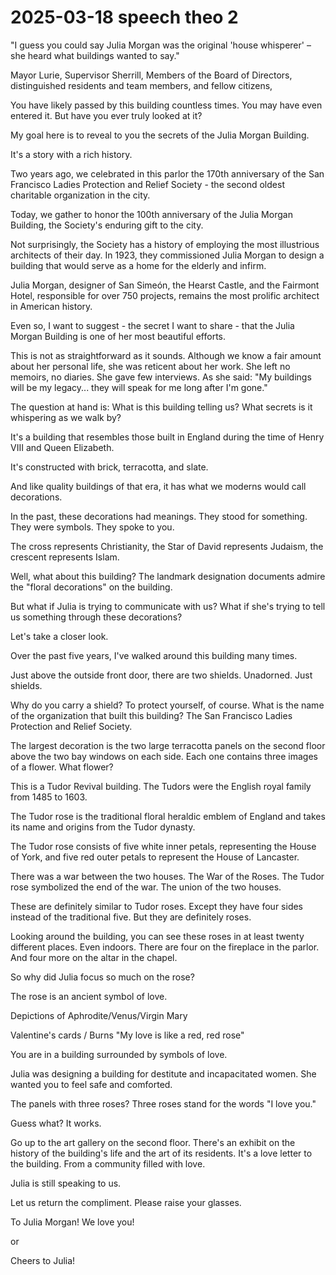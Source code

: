 # 2025-03-18 speech theo 2

"I guess you could say Julia Morgan was the original 'house whisperer' – she heard what buildings wanted to say."

Mayor Lurie, Supervisor Sherrill, Members of the Board of Directors, distinguished residents and team members, and fellow citizens,

You have likely passed by this building countless times. You may have even entered it. But have you ever truly looked at it?

My goal here is to reveal to you the secrets of the Julia Morgan Building.

It's a story with a rich history.

Two years ago, we celebrated in this parlor the 170th anniversary of the San Francisco Ladies Protection and Relief Society - the second oldest charitable organization in the city.

Today, we gather to honor the 100th anniversary of the Julia Morgan Building, the Society's enduring gift to the city.

Not surprisingly, the Society has a history of employing the most illustrious architects of their day. In 1923, they commissioned Julia Morgan to design a building that would serve as a home for the elderly and infirm.

Julia Morgan, designer of San Simeón, the Hearst Castle, and the Fairmont Hotel, responsible for over 750 projects, remains the most prolific architect in American history.

Even so, I want to suggest - the secret I want to share - that the Julia Morgan Building is one of her most beautiful efforts.

This is not as straightforward as it sounds. Although we know a fair amount about her personal life, she was reticent about her work. She left no memoirs, no diaries. She gave few interviews. As she said: "My buildings will be my legacy... they will speak for me long after I'm gone."

The question at hand is: What is this building telling us? What secrets is it whispering as we walk by?

It's a building that resembles those built in England during the time of Henry VIII and Queen Elizabeth.

It's constructed with brick, terracotta, and slate.

And like quality buildings of that era, it has what we moderns would call decorations.

In the past, these decorations had meanings. They stood for something. They were symbols. They spoke to you.

The cross represents Christianity, the Star of David represents Judaism, the crescent represents Islam.

Well, what about this building? The landmark designation documents admire the "floral decorations" on the building.

But what if Julia is trying to communicate with us? What if she's trying to tell us something through these decorations?

Let's take a closer look.

Over the past five years, I've walked around this building many times.

Just above the outside front door, there are two shields. Unadorned. Just shields.

Why do you carry a shield? To protect yourself, of course. What is the name of the organization that built this building? The San Francisco Ladies Protection and Relief Society.

The largest decoration is the two large terracotta panels on the second floor above the two bay windows on each side. Each one contains three images of a flower. What flower?

This is a Tudor Revival building. The Tudors were the English royal family from 1485 to 1603.

The Tudor rose is the traditional floral heraldic emblem of England and takes its name and origins from the Tudor dynasty.

The Tudor rose consists of five white inner petals, representing the House of York, and five red outer petals to represent the House of Lancaster.

There was a war between the two houses. The War of the Roses. The Tudor rose symbolized the end of the war. The union of the two houses.

These are definitely similar to Tudor roses. Except they have four sides instead of the traditional five. But they are definitely roses.

Looking around the building, you can see these roses in at least twenty different places. Even indoors. There are four on the fireplace in the parlor. And four more on the altar in the chapel.

So why did Julia focus so much on the rose?

The rose is an ancient symbol of love.

Depictions of Aphrodite/Venus/Virgin Mary

Valentine's cards / Burns "My love is like a red, red rose"

You are in a building surrounded by symbols of love.

Julia was designing a building for destitute and incapacitated women. She wanted you to feel safe and comforted.

The panels with three roses? Three roses stand for the words "I love you."

Guess what? It works.

Go up to the art gallery on the second floor. There's an exhibit on the history of the building's life and the art of its residents. It's a love letter to the building. From a community filled with love.

Julia is still speaking to us.

Let us return the compliment. Please raise your glasses.

To Julia Morgan! We love you!

or

Cheers to Julia!
